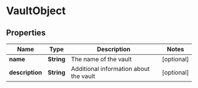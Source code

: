 

# VaultObject


## Properties

Name | Type | Description | Notes
------------ | ------------- | ------------- | -------------
**name** | **String** | The name of the vault |  [optional]
**description** | **String** | Additional information about the vault |  [optional]



